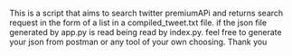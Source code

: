 This is a script that aims to search twitter premiumAPi and returns search request in the form of a list in a compiled_tweet.txt file.
if the json file generated by app.py is read being read by index.py. feel free to generate your json from postman or any tool of your own choosing.
Thank you
